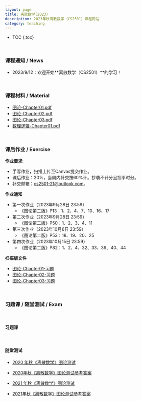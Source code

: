 ```yaml
---
layout: page
title: 离散数学(2023)
description: 2023年秋离散数学（CS2501）课程网站
category: teaching
---
```


<head>
    <script src="https://cdn.mathjax.org/mathjax/latest/MathJax.js?config=TeX-AMS-MML_HTMLorMML" type="text/javascript"></script>
    <script type="text/x-mathjax-config">
        MathJax.Hub.Config({
            tex2jax: {
            skipTags: ['script', 'noscript', 'style', 'textarea', 'pre'],
            inlineMath: [['$','$']]
            }
        });
    </script>
</head>

* TOC
{:toc}

<br/>

### 课程通知 / News

- 2023/9/12：欢迎开始**离散数学（CS2501）**的学习！

<br/>

### 课程材料 / Material

- [图论-Chapter01.pdf](/assets/course/2023/cs2501/离散数学-图论-Chapter01.pdf)
- [图论-Chapter02.pdf](/assets/course/2023/cs2501/离散数学-图论-Chapter02.pdf)
- [图论-Chapter03.pdf](/assets/course/2023/cs2501/离散数学-图论-Chapter03.pdf)
- [数理逻辑-Chapter01.pdf](/assets/course/2023/cs2501/离散数学-数理逻辑-Chapter01.pdf)

<br/>

### 课后作业 / Exercise

**作业要求**:
- 手写作业，扫描上传至Canvas提交作业。
- 课后作业：20%，当周内补交按60%计。抄袭不计分且扣平时分。
- 补交邮箱：cs2501-21@outlook.com。


**作业通知**
- 第一次作业（2023年9月28日 23:59）
  - 《图论第二版》P13：1、2、4、7、10、16、17
- 第二次作业（2023年9月28日 23:59）
  - 《图论第二版》P50：1、2、3、4、11
- 第三次作业（2023年10月6日 23:59）
  - 《图论第二版》P53：18、19、20、25
- 第四次作业（2023年10月15日 23:59）
  - 《图论第二版》P82：1、2、4、32、33、39、40、44

**扫描版文件**
- [图论-Chapter01-习题](/assets/course/2023/cs2501/图论-Chapter01-习题.pdf)
- [图论-Chapter02-习题](/assets/course/2023/cs2501/图论-Chapter02-习题.pdf)
- [图论-Chapter03-习题](/assets/course/2023/cs2501/图论-Chapter03-习题.pdf)

<br/>

### 习题课 / 随堂测试 / Exam

<br/>

#### 习题课

<br/>

#### 随堂测试

- [2020 年秋《离散数学》图论测试](/assets/course/2023/cs2501/2020年秋《离散数学》图论测试.pdf)

- [2020年秋《离散数学》图论测试参考答案](/assets/course/2023/cs2501/2020年秋《离散数学》图论测试参考答案.pdf)

- [2021 年秋《离散数学》图论测试](/assets/course/2023/cs2501/2021年秋《离散数学》图论测试.pdf)

- [2021年秋《离散数学》图论测试参考答案](/assets/course/2023/cs2501/2021年秋《离散数学》图论测试参考答案.pdf)
